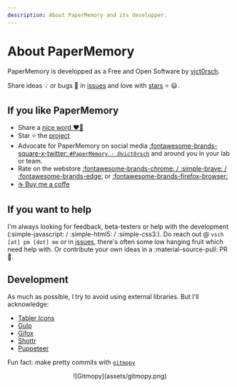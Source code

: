 ```yaml
---
description: About PaperMemory and its developper.
---
```


# About PaperMemory

PaperMemory is developped as a Free and Open Software by [vict0rsch](https://vict0rs.ch).

Share ideas 💡 or bugs 🐛 in [issues](https://github.com/vict0rsch/PaperMemory/issues) and love with [stars](https://github.com/vict0rsch/PaperMemory/stargazers) ⭐️ 😃.

## If you like PaperMemory

* Share a [nice word ❤️‍🔥](https://github.com/vict0rsch/PaperMemory/issues/81)
* Star ⭐ the [project](https://github.com/vict0rsch/PaperMemory)
* Advocate for PaperMemory on social media [:fontawesome-brands-square-x-twitter: `#PaperMemory - @vict0rsch`](https://x.com/vict0rsch) and around you in your lab or team.
* Rate on the webstore [:fontawesome-brands-chrome: / :simple-brave: / :fontawesome-brands-edge:](https://chromewebstore.google.com/detail/paper-memory/hmebhknlgddhfbbdhgplnillngljgmdi?pli=1) or [:fontawesome-brands-firefox-browser:](https://addons.mozilla.org/en-US/firefox/addon/paper-memory/)
* [☕ Buy me a coffe](https://www.buymeacoffee.com/vict0rsch)

## If you want to help

I'm always looking for feedback, beta-testers or help with the development (:simple-javascript: / :simple-html5: / :simple-css3:). Do reach out @ `vsch [at] pm [dot] me` or in [issues](https://github.com/vict0rsch/PaperMemory/issues), there's often some low hanging fruit which need help with. Or contribute your own ideas in a :material-source-pull: PR :mechanical_arm:.

## Development

As much as possible, I try to avoid using external libraries. But I'll acknowledge:

* [Tabler Icons](https://tabler-icons.io/)
* [Gulp](https://gulpjs.com/)
* [Gifox](https://gifox.app/)
* [Shottr](https://shottr.cc/)
* [Puppeteer](https://pptr.dev/)

Fun fact: make pretty commits with [`gitmopy`](https://github.com/vict0rsch/gitmopy)

<p align="center" markdown>
![Gitmopy](assets/gitmopy.png)
</p>


